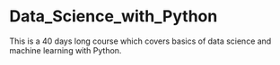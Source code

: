 # Data_Science_with_Python
This is a 40 days long course which covers basics of data science and machine learning with Python. 
